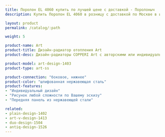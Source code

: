 ```yaml
---
title: Поролон EL 4060 купить по лучшей цене с доставкой - Поролоныч
description: Купить Поролон EL 4060 в розницу с доставкой по Москве в интернет-магазине Поролоныча.

layout: product
permalink: /catalog/:path

weight: 5

product-name: Art
product-title: Дизайн-радиатор отопления Art
product-desc: Дизайн-радиаторы COPPERI Art с авторскими или индивидуальными рисунками на передней панели подчеркнут Ваши дизайнерские идеи и сделают любой интерьер неповторимым.

product-model: art-design-1403
product-type: art-ss

product-connection: "боковое, нижнее"
product-color: "шлифованная нержавеющая сталь"
product-features:
- "Индивидуальный дизайн"
- "Рисунок любой сложности по Вашему эскизу"
- "Передняя панель из нержавеющей стали"

related:
- plain-design-1402
- art-v-design-1413
- duo-design-1504
- antiq-design-1526
---
```

